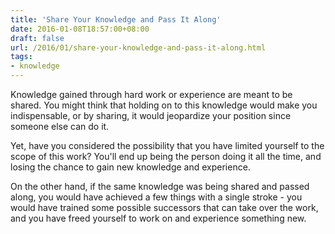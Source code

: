 ```yaml
---
title: 'Share Your Knowledge and Pass It Along'
date: 2016-01-08T18:57:00+08:00
draft: false
url: /2016/01/share-your-knowledge-and-pass-it-along.html
tags:
- knowledge
---
```


Knowledge gained through hard work or experience are meant to be shared. You might think that holding on to this knowledge would make you indispensable, or by sharing, it would jeopardize your position since someone else can do it.

Yet, have you considered the possibility that you have limited yourself to the scope of this work? You'll end up being the person doing it all the time, and losing the chance to gain new knowledge and experience.

On the other hand, if the same knowledge was being shared and passed along, you would have achieved a few things with a single stroke - you would have trained some possible successors that can take over the work, and you have freed yourself to work on and experience something new.